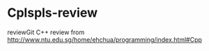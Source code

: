 # Cplspls-review
reviewGit
C++ review from http://www.ntu.edu.sg/home/ehchua/programming/index.html#Cpp 
